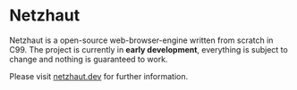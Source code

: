 # Netzhaut

Netzhaut is a open-source web-browser-engine written from scratch in C99. The project is currently in **early development**, everything is subject to change and nothing is guaranteed to work.

Please visit [netzhaut.dev](https://netzhaut.dev) for further information.
